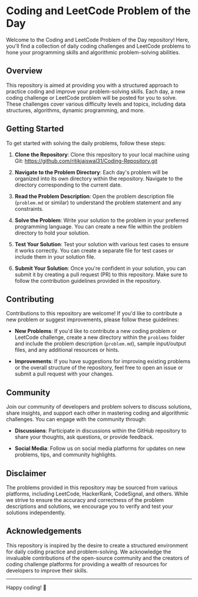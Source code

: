 # Coding and LeetCode Problem of the Day

Welcome to the Coding and LeetCode Problem of the Day repository! Here, you'll find a collection of daily coding challenges and LeetCode problems to hone your programming skills and algorithmic problem-solving abilities.

## Overview

This repository is aimed at providing you with a structured approach to practice coding and improve your problem-solving skills. Each day, a new coding challenge or LeetCode problem will be posted for you to solve. These challenges cover various difficulty levels and topics, including data structures, algorithms, dynamic programming, and more.

## Getting Started

To get started with solving the daily problems, follow these steps:

1. **Clone the Repository**: Clone this repository to your local machine using Git: https://github.com/ritikjaiswal31/Coding-Repository.git

2. **Navigate to the Problem Directory**: Each day's problem will be organized into its own directory within the repository. Navigate to the directory corresponding to the current date.

3. **Read the Problem Description**: Open the problem description file (`problem.md` or similar) to understand the problem statement and any constraints.

4. **Solve the Problem**: Write your solution to the problem in your preferred programming language. You can create a new file within the problem directory to hold your solution.

5. **Test Your Solution**: Test your solution with various test cases to ensure it works correctly. You can create a separate file for test cases or include them in your solution file.

6. **Submit Your Solution**: Once you're confident in your solution, you can submit it by creating a pull request (PR) to this repository. Make sure to follow the contribution guidelines provided in the repository.

## Contributing

Contributions to this repository are welcome! If you'd like to contribute a new problem or suggest improvements, please follow these guidelines:

- **New Problems**: If you'd like to contribute a new coding problem or LeetCode challenge, create a new directory within the `problems` folder and include the problem description (`problem.md`), sample input/output files, and any additional resources or hints.

- **Improvements**: If you have suggestions for improving existing problems or the overall structure of the repository, feel free to open an issue or submit a pull request with your changes.

## Community

Join our community of developers and problem solvers to discuss solutions, share insights, and support each other in mastering coding and algorithmic challenges. You can engage with the community through:

- **Discussions**: Participate in discussions within the GitHub repository to share your thoughts, ask questions, or provide feedback.

- **Social Media**: Follow us on social media platforms for updates on new problems, tips, and community highlights.

## Disclaimer

The problems provided in this repository may be sourced from various platforms, including LeetCode, HackerRank, CodeSignal, and others. While we strive to ensure the accuracy and correctness of the problem descriptions and solutions, we encourage you to verify and test your solutions independently.

## Acknowledgements

This repository is inspired by the desire to create a structured environment for daily coding practice and problem-solving. We acknowledge the invaluable contributions of the open-source community and the creators of coding challenge platforms for providing a wealth of resources for developers to improve their skills.

---

Happy coding! 🚀
